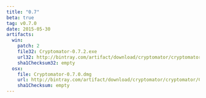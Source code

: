 ```yaml
---
title: "0.7"
beta: true
tag: v0.7.0
date: 2015-05-30
artifacts:
  win:
    patch: 2
    file32: Cryptomator-0.7.2.exe
    url32: http://bintray.com/artifact/download/cryptomator/cryptomator/Cryptomator-0.7.2.exe
    sha1Checksum32: empty
  osx:
    file: Cryptomator-0.7.0.dmg
    url: http://bintray.com/artifact/download/cryptomator/cryptomator/Cryptomator-0.7.0.dmg
    sha1Checksum: empty
---
```

